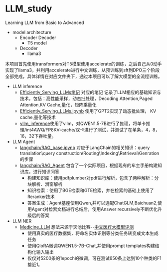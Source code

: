 # LLM_study
Learning LLM from Basic to Advanced

* model architecture 
    * Encoder Decoder
        * T5 model
    * Decoder
        * llama3  

本项目首先使用transformers对T5模型使用accelerate的训练，之后自己从0动手实现了llama3，并利用accelerate进行中文训练，从预训练到sft到DPO三个阶段全部完成，具体详情在对应文件夹下，通过本项目可以了解大模型的全流程训练。

* LLM inference
    * [Efficiently_Serving_LLMs笔记](inference_base/Efficiently_Serving_LLMs.md) 对应的笔记 记录了LLM相应的基础知识与技术，包括：高性能采样，动态批处理，Decoding Attention,Paged Attention,KV Cache,量化，矩阵乘量化
    * [Efficiently_Serving_LLMs.ipynb](inference_base/Efficiently_Serving_LLMs.ipynb) 使用了GPT2实现了动态批处理， KV cache,量化等技术
    * [vllm_inference](inference_base/vllm_inference)使用了vllm，对QWEN1.5-7B进行了推理，将单卡推理/int4AWQ/FP8KV-cache/双卡进行了测试，并测试了在单条，4，8，16，32下吞吐量。
* LLM Agent  
    * [langchain/RAG_base.ipynb](langchain/RAG_base.ipynb) 对应于LangChain的相关知识：query translation\query construction\Routing\Indexing\Retrieval\Genration的步骤
    * [langchain/RAG_Agent](langchain/RAG_Agent) 包含了一个实际项目，根据现有的车主手册构建知识库，进行知识问答
        * 构建知识库：使用pdfplumber对pdf进行解析，包含了两种解析：分块解析、滑窗解析
        * 知识检索：使用了BGE检索和GTE检索，并在检索的基础上使用了Reranker技术
        * 答案生成：Agent基座使用Qwen,并可以选配ChatGLM,Baichuan2,使用Agent对检索文档进行总结后，使用Answer recursively不断优化升级后的答案
* LLM NER
    * [Medicine_LLM](Medicine_LLM) 想法来源于天池比赛--[中文医疗大模型评测](https://tianchi.aliyun.com/competition/entrance/532085/information)   
        * 使用真实的医疗数据集，将命名实体识别等分类任务转变成文本生成任务
        * 使用QloRA微调QWEN1.5-7B-Chat,并使用prompt templates构建结构化输入输出
        * 仅仅对5200条的1epoch的微调，可在测试650条上达到10个种类的F1接近1。
